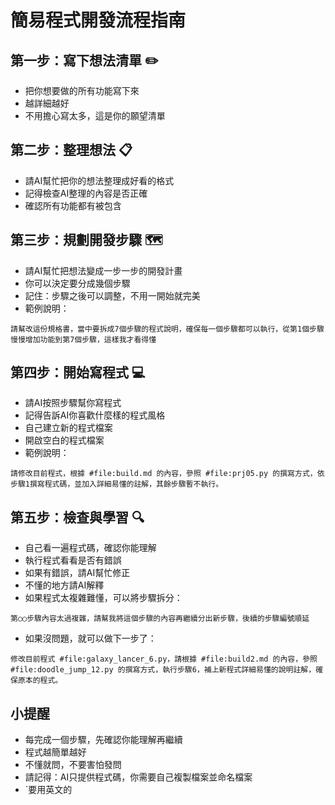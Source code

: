 


# 簡易程式開發流程指南

## 第一步：寫下想法清單 ✏️

- 把你想要做的所有功能寫下來
- 越詳細越好
- 不用擔心寫太多，這是你的願望清單

## 第二步：整理想法 📋

- 請AI幫忙把你的想法整理成好看的格式
- 記得檢查AI整理的內容是否正確
- 確認所有功能都有被包含

## 第三步：規劃開發步驟 🗺️

- 請AI幫忙把想法變成一步一步的開發計畫
- 你可以決定要分成幾個步驟
- 記住：步驟之後可以調整，不用一開始就完美
- 範例說明：

```text
請幫改這份規格書，當中要拆成7個步驟的程式說明，確保每一個步驟都可以執行，從第1個步驟慢慢增加功能到第7個步驟，這樣我才看得懂
```

## 第四步：開始寫程式 💻

- 請AI按照步驟幫你寫程式
- 記得告訴AI你喜歡什麼樣的程式風格
- 自己建立新的程式檔案
- 開啟空白的程式檔案
- 範例說明：

```text
請修改目前程式，根據 #file:build.md 的內容，參照 #file:prj05.py 的撰寫方式，依步驟1撰寫程式碼，並加入詳細易懂的註解，其餘步驟暫不執行。
```

## 第五步：檢查與學習 🔍

- 自己看一遍程式碼，確認你能理解
- 執行程式看看是否有錯誤
- 如果有錯誤，請AI幫忙修正
- 不懂的地方請AI解釋
- 如果程式太複雜難懂，可以將步驟拆分：

```text
第○○步驟內容太過複雜，請幫我將這個步驟的內容再繼續分出新步驟，後續的步驟編號順延
```

- 如果沒問題，就可以做下一步了：

```text
修改目前程式 #file:galaxy_lancer_6.py，請根據 #file:build2.md 的內容，參照 #file:doodle_jump_12.py 的撰寫方式，執行步驟6，補上新程式詳細易懂的說明註解，確保原本的程式。
```

## 小提醒

- 每完成一個步驟，先確認你能理解再繼續
- 程式越簡單越好
- 不懂就問，不要害怕發問
- 請記得：AI只提供程式碼，你需要自己複製檔案並命名檔案
- `要用英文的